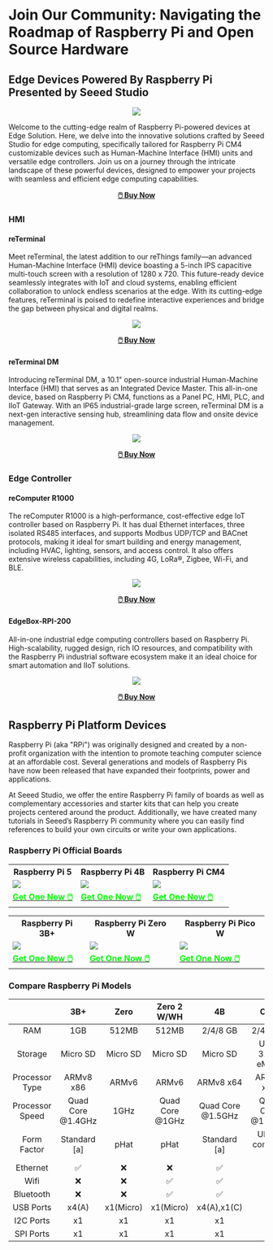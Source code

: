 
# Join Our Community:  Navigating the Roadmap of Raspberry Pi and Open Source Hardware

## Edge Devices Powered By Raspberry Pi Presented by Seeed Studio

<div align="center"><img width={600} src="https://files.seeedstudio.com/wiki/ReTerminal/banner.png" /></div>

Welcome to the cutting-edge realm of Raspberry Pi-powered devices at Edge Solution. Here, we delve into the innovative solutions crafted by Seeed Studio for edge computing, specifically tailored for Raspberry Pi CM4 customizable devices such as Human-Machine Interface (HMI) units and versatile edge controllers. Join us on a journey through the intricate landscape of these powerful devices, designed to empower your projects with seamless and efficient edge computing capabilities.

<p align="center"><a href="https://www.seeedstudio.com/raspberry-pi" target="_blank"><b><strong>🖱️ Buy Now</strong></b></a></p>

### HMI 


#### reTerminal

Meet reTerminal, the latest addition to our reThings family—an advanced Human-Machine Interface (HMI) device boasting a 5-inch IPS capacitive multi-touch screen with a resolution of 1280 x 720. This future-ready device seamlessly integrates with IoT and cloud systems, enabling efficient collaboration to unlock endless scenarios at the edge. With its cutting-edge features, reTerminal is poised to redefine interactive experiences and bridge the gap between physical and digital realms.

<div align="center"><img width={600} src="https://files.seeedstudio.com/wiki/ReTerminal/New/reTerminal_new.jpg" /></div>


<p align="center"><a href="https://www.seeedstudio.com/reTerminal-CM4108032-p-5712.html" target="_blank"><b><strong>🖱️ Buy Now</strong></b></a></p>

#### reTerminal DM

Introducing reTerminal DM, a 10.1" open-source industrial Human-Machine Interface (HMI) that serves as an Integrated Device Master. This all-in-one device, based on Raspberry Pi CM4, functions as a Panel PC, HMI, PLC, and IIoT Gateway. With an IP65 industrial-grade large screen, reTerminal DM is a next-gen interactive sensing hub, streamlining data flow and onsite device management.

<div align="center"><img width={600} src="https://wdcdn.qpic.cn/MTY4ODg1NjEyODQyNTE2Nw_928147_NLYXC-4cRuQd5Tra_1681284617?w=1200&h=713" /></div>


<p align="center"><a href="https://www.seeedstudio.com/reTerminal-DM-With-Camera-p-5648.html" target="_blank"><b><strong>🖱️ Buy Now</strong></b></a></p>

### Edge Controller 

#### reComputer R1000

The reComputer R1000 is a high-performance, cost-effective edge IoT controller based on Raspberry Pi. It has dual Ethernet interfaces, three isolated RS485 interfaces, and supports Modbus UDP/TCP and BACnet protocols, making it ideal for smart building and energy management, including HVAC, lighting, sensors, and access control. It also offers extensive wireless capabilities, including 4G, LoRa®, Zigbee, Wi-Fi, and BLE.

<div align="center"><img width={600} src="https://files.seeedstudio.com/wiki/reComputer-R1000/recomputer_r_images/01.png" /></div>


<p align="center"><a href="https://www.seeedstudio.com/reComputer-R1025-10-p-5895.html" target="_blank"><b><strong>🖱️ Buy Now</strong></b></a></p>

#### EdgeBox-RPI-200

All-in-one industrial edge computing controllers based on Raspberry Pi. High-scalability, rugged design, rich IO resources, and compatibility with the Raspberry Pi industrial software ecosystem make it an ideal choice for smart automation and IIoT solutions.


<div align="center"><img width={600} src="https://media-cdn.seeedstudio.com/media/catalog/product/cache/bb49d3ec4ee05b6f018e93f896b8a25d/1/-/1-102991599_edgebox-rpi-200-first.jpg" /></div>


<p align="center"><a href="https://www.seeedstudio.com/EdgeBox-RPi-200-CM4108032-p-5598.html" target="_blank"><b><strong>🖱️ Buy Now</strong></b></a></p>

## Raspberry Pi Platform Devices 

Raspberry Pi (aka "RPi") was originally designed and created by a non-profit organization with the intention to promote teaching computer science at an affordable cost. Several generations and models of Raspberry Pis have now been released that have expanded their footprints, power and applications.

At Seeed Studio, we offer the entire Raspberry Pi family of boards as well as complementary accessories and starter kits that can help you create projects centered around the product. Additionally, we have created many tutorials in Seeed’s Raspberry Pi community where you can easily find references to build your own circuits or write your own applications.

### Raspberry Pi Official Boards

<div class="table-center">
  <table align="center">
    <tr>
        <th>Raspberry Pi 5</th>
        <th>Raspberry Pi 4B</th>
        <th>Raspberry Pi CM4 </th>
    </tr>
    <tr>
        <td><div style={{textAlign:'center'}}><img src="https://files.seeedstudio.com/wiki/Raspberry-Pi-5/PI_5_HERO.png" style={{width:245, height:'auto'}}/></div></td>
        <td><div style={{textAlign:'center'}}><img src="https://files.seeedstudio.com/wiki/Raspberry-Pi-5/Rpi4.PNG" style={{width:245, height:'auto'}}/></div></td>
        <td><div style={{textAlign:'center'}}><img src="https://files.seeedstudio.com/wiki/Raspberry-Pi-5/rpicm4.PNG" style={{width:245, height:'auto'}}/></div></td>
    </tr>
      <tr>
        <td><div class="get_one_now_container" style={{textAlign: 'center'}}>
          <a class="get_one_now_item" href="https://www.seeedstudio.com/Raspberry-Pi-5-8GB-p-5810.html?queryID=4c4d10c552d06c2fff559be44393d2c2&objectID=5810&indexName=bazaar_retailer_products">
              <strong><span><font color={'FFFFFF'} size={"4"}> Get One Now 🖱️</font></span></strong>
          </a>
      </div></td>
        <td><div class="get_one_now_container" style={{textAlign: 'center'}}>
          <a class="get_one_now_item" href="https://www.seeedstudio.com/Raspberry-Pi-4-Computer-Model-B-8GB-p-4595.html?queryID=83ec53ef0888ac5e7b624cbab04bda83&objectID=4595&indexName=bazaar_retailer_products">
              <strong><span><font color={'FFFFFF'} size={"4"}> Get One Now 🖱️</font></span></strong>
          </a>
      </div></td>
      <td><div class="get_one_now_container" style={{textAlign: 'center'}}>
          <a class="get_one_now_item" href="https://www.seeedstudio.com/Raspberry-Pi-Compute-Module-CM4108032-p-5220.html">
              <strong><span><font color={'FFFFFF'} size={"4"}> Get One Now 🖱️</font></span></strong>
          </a>
      </div></td>
    </tr>
  </table>
</div>

<div class="table-center">
  <table align="center">
    <tr>
        <th>Raspberry Pi 3B+</th>
        <th>Raspberry Pi Zero W</th>
        <th>Raspberry Pi Pico W</th>
        </tr>
    <tr>
        <td><div style={{textAlign:'center'}}><img src="https://files.seeedstudio.com/wiki/Raspberry-Pi-5/rpi3b1.PNG" style={{width:245, height:'auto'}}/></div></td>
        <td><div style={{textAlign:'center'}}><img src="https://files.seeedstudio.com/wiki/Raspberry-Pi-5/zero.PNG" style={{width:245, height:'auto'}}/></div></td>
        <td><div style={{textAlign:'center'}}><img src="https://files.seeedstudio.com/wiki/Raspberry-Pi-5/pico.PNG" style={{width:245, height:'auto'}}/></div></td>
    </tr>
      <tr>
        <td><div class="get_one_now_container" style={{textAlign: 'center'}}>
          <a class="get_one_now_item" href="https://www.seeedstudio.com/Raspberry-Pi-3-Model-B--p-3037.html?queryID=2e94439a190d1067dce55f035a271d2c&objectID=155&indexName=bazaar_retailer_products">
              <strong><span><font color={'FFFFFF'} size={"4"}> Get One Now 🖱️</font></span></strong>
          </a>
      </div></td>
      <td><div class="get_one_now_container" style={{textAlign: 'center'}}>
          <a class="get_one_now_item" href="https://www.seeedstudio.com/Raspberry-Pi-Zero-2-W-p-5197.html?queryID=7cca0fc783dccc443e6098c52e317013&objectID=5197&indexName=bazaar_retailer_products">
              <strong><span><font color={'FFFFFF'} size={"4"}> Get One Now 🖱️</font></span></strong>
          </a>
      </div></td>
        <td><div class="get_one_now_container" style={{textAlign: 'center'}}>
          <a class="get_one_now_item" href="https://www.seeedstudio.com/Raspberry-Pi-Pico-W-p-5429.html?queryID=766c831ec863c00c004f2766dea2358c&objectID=5429&indexName=bazaar_retailer_products">
              <strong><span><font color={'FFFFFF'} size={"4"}> Get One Now 🖱️</font></span></strong>
          </a>
      </div></td>
    </tr>
  </table>
</div>


### Compare Raspberry Pi Models
|               | 3B+           |   Zero      |   Zero 2 W/WH     |   4B          |   CM4     | Pico | Pico WH |   5          |
|   :---:       | :---:         |   :---:     |   :---:         |   :---:       |   :---:   | :---: | :---: |:---: |
|   RAM         |1GB          |512MB          |512MB          |2/4/8 GB       |2/4/8 GB   | 264 KB |264 KB |4/8 GB |
|   Storage     |Micro SD          |Micro SD          |Micro SD          |Micro SD      |Up to 32GB eMMC   | 2 MB |2 MB |Micro SD |
|   Processor Type     |ARMv8 x86       |ARMv6         |ARMv6        |ARMv8 x64     |ARMv8 x64 |ARM M0+ |ARM M0+ |ARMv8 x64  |
| Processor Speed | Quad Core @1.4GHz  |1GHz |Quad Core @1GHz |Quad Core @1.5GHz|Quad Core @1.5GHz|Dual Core @133MHz|Dual Core @133MHz|Quad Core @2.4Hz|
| Form Factor   | Standard [a]    |pHat |pHat |Standard [a] | Ultra-compact [c] |Through-Hole SOM |Through-Hole SOM |Standard [a]|
|Ethernet   |✅|❌|❌|✅|✅|❌|❌|✅|
|Wifi       |❌|❌|✅|✅|❌|❌|✅|✅|
|Bluetooth  |❌|❌|✅|✅|❌|❌|✅|✅|
|USB Ports|x4(A)|x1(Micro)|x1(Micro)|x4(A),x1(C)|❌|x1(Micro)|x1(Micro)|x4(A),x1(C)|
|I2C Ports|x1|x1|x1|x1|x1|x1|x2|x1|
|SPI Ports|x1|x1|x1|x1|x1|x1|x2|x1|
